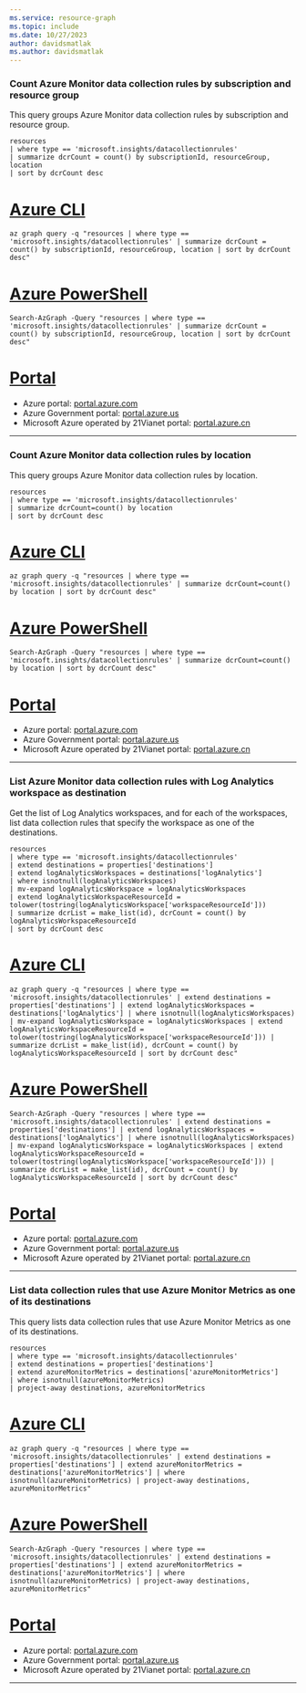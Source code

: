 ```yaml
---
ms.service: resource-graph
ms.topic: include
ms.date: 10/27/2023
author: davidsmatlak
ms.author: davidsmatlak
---
```


### Count Azure Monitor data collection rules by subscription and resource group

This query groups Azure Monitor data collection rules by subscription and resource group.

```kusto
resources
| where type == 'microsoft.insights/datacollectionrules'
| summarize dcrCount = count() by subscriptionId, resourceGroup, location
| sort by dcrCount desc
```

# [Azure CLI](#tab/azure-cli)

```azurecli-interactive
az graph query -q "resources | where type == 'microsoft.insights/datacollectionrules' | summarize dcrCount = count() by subscriptionId, resourceGroup, location | sort by dcrCount desc"
```

# [Azure PowerShell](#tab/azure-powershell)

```azurepowershell-interactive
Search-AzGraph -Query "resources | where type == 'microsoft.insights/datacollectionrules' | summarize dcrCount = count() by subscriptionId, resourceGroup, location | sort by dcrCount desc"
```

# [Portal](#tab/azure-portal)



- Azure portal: <a href="https://portal.azure.com/#blade/HubsExtension/ArgQueryBlade/query/resources%0D%0A%7C%20where%20type%20%3D%3D%20%27microsoft.insights%2Fdatacollectionrules%27%0D%0A%7C%20summarize%20dcrCount%20%3D%20count%28%29%20by%20subscriptionId%2C%20resourceGroup%2C%20location%0D%0A%7C%20sort%20by%20dcrCount%20desc" target="_blank">portal.azure.com</a>
- Azure Government portal: <a href="https://portal.azure.us/#blade/HubsExtension/ArgQueryBlade/query/resources%0D%0A%7C%20where%20type%20%3D%3D%20%27microsoft.insights%2Fdatacollectionrules%27%0D%0A%7C%20summarize%20dcrCount%20%3D%20count%28%29%20by%20subscriptionId%2C%20resourceGroup%2C%20location%0D%0A%7C%20sort%20by%20dcrCount%20desc" target="_blank">portal.azure.us</a>
- Microsoft Azure operated by 21Vianet portal: <a href="https://portal.azure.cn/#blade/HubsExtension/ArgQueryBlade/query/resources%0D%0A%7C%20where%20type%20%3D%3D%20%27microsoft.insights%2Fdatacollectionrules%27%0D%0A%7C%20summarize%20dcrCount%20%3D%20count%28%29%20by%20subscriptionId%2C%20resourceGroup%2C%20location%0D%0A%7C%20sort%20by%20dcrCount%20desc" target="_blank">portal.azure.cn</a>

---

### Count Azure Monitor data collection rules by location

This query groups Azure Monitor data collection rules by location.

```kusto
resources
| where type == 'microsoft.insights/datacollectionrules'
| summarize dcrCount=count() by location
| sort by dcrCount desc
```

# [Azure CLI](#tab/azure-cli)

```azurecli-interactive
az graph query -q "resources | where type == 'microsoft.insights/datacollectionrules' | summarize dcrCount=count() by location | sort by dcrCount desc"
```

# [Azure PowerShell](#tab/azure-powershell)

```azurepowershell-interactive
Search-AzGraph -Query "resources | where type == 'microsoft.insights/datacollectionrules' | summarize dcrCount=count() by location | sort by dcrCount desc"
```

# [Portal](#tab/azure-portal)



- Azure portal: <a href="https://portal.azure.com/#blade/HubsExtension/ArgQueryBlade/query/resources%0D%0A%7C%20where%20type%20%3D%3D%20%27microsoft.insights%2Fdatacollectionrules%27%0D%0A%7C%20summarize%20dcrCount%3Dcount%28%29%20by%20location%0D%0A%7C%20sort%20by%20dcrCount%20desc" target="_blank">portal.azure.com</a>
- Azure Government portal: <a href="https://portal.azure.us/#blade/HubsExtension/ArgQueryBlade/query/resources%0D%0A%7C%20where%20type%20%3D%3D%20%27microsoft.insights%2Fdatacollectionrules%27%0D%0A%7C%20summarize%20dcrCount%3Dcount%28%29%20by%20location%0D%0A%7C%20sort%20by%20dcrCount%20desc" target="_blank">portal.azure.us</a>
- Microsoft Azure operated by 21Vianet portal: <a href="https://portal.azure.cn/#blade/HubsExtension/ArgQueryBlade/query/resources%0D%0A%7C%20where%20type%20%3D%3D%20%27microsoft.insights%2Fdatacollectionrules%27%0D%0A%7C%20summarize%20dcrCount%3Dcount%28%29%20by%20location%0D%0A%7C%20sort%20by%20dcrCount%20desc" target="_blank">portal.azure.cn</a>

---

### List Azure Monitor data collection rules with Log Analytics workspace as destination

Get the list of Log Analytics workspaces, and for each of the workspaces, list data collection rules that specify the workspace as one of the destinations.

```kusto
resources
| where type == 'microsoft.insights/datacollectionrules'
| extend destinations = properties['destinations']
| extend logAnalyticsWorkspaces = destinations['logAnalytics']
| where isnotnull(logAnalyticsWorkspaces)
| mv-expand logAnalyticsWorkspace = logAnalyticsWorkspaces
| extend logAnalyticsWorkspaceResourceId = tolower(tostring(logAnalyticsWorkspace['workspaceResourceId']))
| summarize dcrList = make_list(id), dcrCount = count() by logAnalyticsWorkspaceResourceId
| sort by dcrCount desc
```

# [Azure CLI](#tab/azure-cli)

```azurecli-interactive
az graph query -q "resources | where type == 'microsoft.insights/datacollectionrules' | extend destinations = properties['destinations'] | extend logAnalyticsWorkspaces = destinations['logAnalytics'] | where isnotnull(logAnalyticsWorkspaces) | mv-expand logAnalyticsWorkspace = logAnalyticsWorkspaces | extend logAnalyticsWorkspaceResourceId = tolower(tostring(logAnalyticsWorkspace['workspaceResourceId'])) | summarize dcrList = make_list(id), dcrCount = count() by logAnalyticsWorkspaceResourceId | sort by dcrCount desc"
```

# [Azure PowerShell](#tab/azure-powershell)

```azurepowershell-interactive
Search-AzGraph -Query "resources | where type == 'microsoft.insights/datacollectionrules' | extend destinations = properties['destinations'] | extend logAnalyticsWorkspaces = destinations['logAnalytics'] | where isnotnull(logAnalyticsWorkspaces) | mv-expand logAnalyticsWorkspace = logAnalyticsWorkspaces | extend logAnalyticsWorkspaceResourceId = tolower(tostring(logAnalyticsWorkspace['workspaceResourceId'])) | summarize dcrList = make_list(id), dcrCount = count() by logAnalyticsWorkspaceResourceId | sort by dcrCount desc"
```

# [Portal](#tab/azure-portal)



- Azure portal: <a href="https://portal.azure.com/#blade/HubsExtension/ArgQueryBlade/query/resources%0D%0A%7C%20where%20type%20%3D%3D%20%27microsoft.insights%2Fdatacollectionrules%27%0D%0A%7C%20extend%20destinations%20%3D%20properties%5B%27destinations%27%5D%0D%0A%7C%20extend%20logAnalyticsWorkspaces%20%3D%20destinations%5B%27logAnalytics%27%5D%0D%0A%7C%20where%20isnotnull%28logAnalyticsWorkspaces%29%0D%0A%7C%20mv-expand%20logAnalyticsWorkspace%20%3D%20logAnalyticsWorkspaces%0D%0A%7C%20extend%20logAnalyticsWorkspaceResourceId%20%3D%20tolower%28tostring%28logAnalyticsWorkspace%5B%27workspaceResourceId%27%5D%29%29%0D%0A%7C%20summarize%20dcrList%20%3D%20make_list%28id%29%2C%20dcrCount%20%3D%20count%28%29%20by%20logAnalyticsWorkspaceResourceId%0D%0A%7C%20sort%20by%20dcrCount%20desc" target="_blank">portal.azure.com</a>
- Azure Government portal: <a href="https://portal.azure.us/#blade/HubsExtension/ArgQueryBlade/query/resources%0D%0A%7C%20where%20type%20%3D%3D%20%27microsoft.insights%2Fdatacollectionrules%27%0D%0A%7C%20extend%20destinations%20%3D%20properties%5B%27destinations%27%5D%0D%0A%7C%20extend%20logAnalyticsWorkspaces%20%3D%20destinations%5B%27logAnalytics%27%5D%0D%0A%7C%20where%20isnotnull%28logAnalyticsWorkspaces%29%0D%0A%7C%20mv-expand%20logAnalyticsWorkspace%20%3D%20logAnalyticsWorkspaces%0D%0A%7C%20extend%20logAnalyticsWorkspaceResourceId%20%3D%20tolower%28tostring%28logAnalyticsWorkspace%5B%27workspaceResourceId%27%5D%29%29%0D%0A%7C%20summarize%20dcrList%20%3D%20make_list%28id%29%2C%20dcrCount%20%3D%20count%28%29%20by%20logAnalyticsWorkspaceResourceId%0D%0A%7C%20sort%20by%20dcrCount%20desc" target="_blank">portal.azure.us</a>
- Microsoft Azure operated by 21Vianet portal: <a href="https://portal.azure.cn/#blade/HubsExtension/ArgQueryBlade/query/resources%0D%0A%7C%20where%20type%20%3D%3D%20%27microsoft.insights%2Fdatacollectionrules%27%0D%0A%7C%20extend%20destinations%20%3D%20properties%5B%27destinations%27%5D%0D%0A%7C%20extend%20logAnalyticsWorkspaces%20%3D%20destinations%5B%27logAnalytics%27%5D%0D%0A%7C%20where%20isnotnull%28logAnalyticsWorkspaces%29%0D%0A%7C%20mv-expand%20logAnalyticsWorkspace%20%3D%20logAnalyticsWorkspaces%0D%0A%7C%20extend%20logAnalyticsWorkspaceResourceId%20%3D%20tolower%28tostring%28logAnalyticsWorkspace%5B%27workspaceResourceId%27%5D%29%29%0D%0A%7C%20summarize%20dcrList%20%3D%20make_list%28id%29%2C%20dcrCount%20%3D%20count%28%29%20by%20logAnalyticsWorkspaceResourceId%0D%0A%7C%20sort%20by%20dcrCount%20desc" target="_blank">portal.azure.cn</a>

---

### List data collection rules that use Azure Monitor Metrics as one of its destinations

This query lists data collection rules that use Azure Monitor Metrics as one of its destinations.

```kusto
resources
| where type == 'microsoft.insights/datacollectionrules'
| extend destinations = properties['destinations']
| extend azureMonitorMetrics = destinations['azureMonitorMetrics']
| where isnotnull(azureMonitorMetrics)
| project-away destinations, azureMonitorMetrics
```

# [Azure CLI](#tab/azure-cli)

```azurecli-interactive
az graph query -q "resources | where type == 'microsoft.insights/datacollectionrules' | extend destinations = properties['destinations'] | extend azureMonitorMetrics = destinations['azureMonitorMetrics'] | where isnotnull(azureMonitorMetrics) | project-away destinations, azureMonitorMetrics"
```

# [Azure PowerShell](#tab/azure-powershell)

```azurepowershell-interactive
Search-AzGraph -Query "resources | where type == 'microsoft.insights/datacollectionrules' | extend destinations = properties['destinations'] | extend azureMonitorMetrics = destinations['azureMonitorMetrics'] | where isnotnull(azureMonitorMetrics) | project-away destinations, azureMonitorMetrics"
```

# [Portal](#tab/azure-portal)



- Azure portal: <a href="https://portal.azure.com/#blade/HubsExtension/ArgQueryBlade/query/resources%0D%0A%7C%20where%20type%20%3D%3D%20%27microsoft.insights%2Fdatacollectionrules%27%0D%0A%7C%20extend%20destinations%20%3D%20properties%5B%27destinations%27%5D%0D%0A%7C%20extend%20azureMonitorMetrics%20%3D%20destinations%5B%27azureMonitorMetrics%27%5D%0D%0A%7C%20where%20isnotnull%28azureMonitorMetrics%29%0D%0A%7C%20project-away%20destinations%2C%20azureMonitorMetrics" target="_blank">portal.azure.com</a>
- Azure Government portal: <a href="https://portal.azure.us/#blade/HubsExtension/ArgQueryBlade/query/resources%0D%0A%7C%20where%20type%20%3D%3D%20%27microsoft.insights%2Fdatacollectionrules%27%0D%0A%7C%20extend%20destinations%20%3D%20properties%5B%27destinations%27%5D%0D%0A%7C%20extend%20azureMonitorMetrics%20%3D%20destinations%5B%27azureMonitorMetrics%27%5D%0D%0A%7C%20where%20isnotnull%28azureMonitorMetrics%29%0D%0A%7C%20project-away%20destinations%2C%20azureMonitorMetrics" target="_blank">portal.azure.us</a>
- Microsoft Azure operated by 21Vianet portal: <a href="https://portal.azure.cn/#blade/HubsExtension/ArgQueryBlade/query/resources%0D%0A%7C%20where%20type%20%3D%3D%20%27microsoft.insights%2Fdatacollectionrules%27%0D%0A%7C%20extend%20destinations%20%3D%20properties%5B%27destinations%27%5D%0D%0A%7C%20extend%20azureMonitorMetrics%20%3D%20destinations%5B%27azureMonitorMetrics%27%5D%0D%0A%7C%20where%20isnotnull%28azureMonitorMetrics%29%0D%0A%7C%20project-away%20destinations%2C%20azureMonitorMetrics" target="_blank">portal.azure.cn</a>

---

